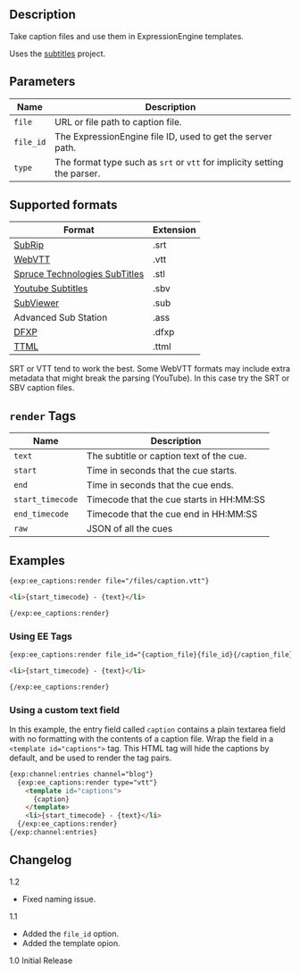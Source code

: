 ## Description 

Take caption files and use them in ExpressionEngine templates.

Uses the [subtitles](https://github.com/mantas-done/subtitles) project.

## Parameters

| Name | Description |
| - | - |
| `file` | URL or file path to caption file. |
| `file_id` | The ExpressionEngine file ID, used to get the server path. |
| `type` | The format type such as `srt` or `vtt` for implicity setting the parser. |

## Supported formats

| Format | Extension |
| --- | --- |
| [SubRip](https://en.wikipedia.org/wiki/SubRip#SubRip_text_file_format) | .srt |
| [WebVTT](https://en.wikipedia.org/wiki/WebVTT) | .vtt |
| [Spruce Technologies SubTitles](https://pastebin.com/ykGM9qjZ) | .stl |
| [Youtube Subtitles](https://webdev-il.blogspot.lt/2010/01/sbv-file-format-for-youtube-subtitles.html) | .sbv |
| [SubViewer](https://wiki.videolan.org/SubViewer) | .sub |
| Advanced Sub Station | .ass |
| [DFXP](https://en.wikipedia.org/wiki/Timed_Text_Markup_Language) | .dfxp |
| [TTML](https://en.wikipedia.org/wiki/Timed_Text_Markup_Language) | .ttml |

SRT or VTT tend to work the best.  Some WebVTT formats may include extra metadata that might break the parsing (YouTube).  In this case try the SRT or SBV caption files.

## `render` Tags

| Name | Description |
| - | - |
| `text` | The subtitle or caption text of the cue. |
| `start` | Time in seconds that the cue starts. |
| `end` |  Time in seconds that the cue ends. |
| `start_timecode` | Timecode that the cue starts in HH:MM:SS |
| `end_timecode` | Timecode that the cue end in HH:MM:SS |
| `raw` | JSON of all the cues |

## Examples

```html
{exp:ee_captions:render file="/files/caption.vtt"}

<li>{start_timecode} - {text}</li>

{/exp:ee_captions:render}
```

### Using EE Tags

```html
{exp:ee_captions:render file_id="{caption_file}{file_id}{/caption_file}"}

<li>{start_timecode} - {text}</li>

{/exp:ee_captions:render}
```

### Using a custom text field

In this example, the entry field called `caption` contains a plain textarea field with no formatting with the contents of a caption file.  Wrap the field in a `<template id="captions">` tag.  This HTML tag will hide the captions by default, and be used to render the tag pairs.

```html
{exp:channel:entries channel="blog"}
  {exp:ee_captions:render type="vtt"}
    <template id="captions">
      {caption}
    </template>
    <li>{start_timecode} - {text}</li>
  {/exp:ee_captions:render}
{/exp:channel:entries}
```

## Changelog

1.2

- Fixed naming issue.

1.1

- Added the `file_id` option.
- Added the template opion.

1.0 Initial Release
